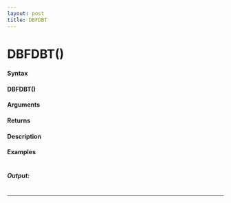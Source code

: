 ```yaml
---
layout: post
title: DBFDBT
---
```


# DBFDBT()


#### Syntax

#### DBFDBT()

#### Arguments

#### Returns

#### Description

#### Examples

```

```

##### Output:

```

```

---